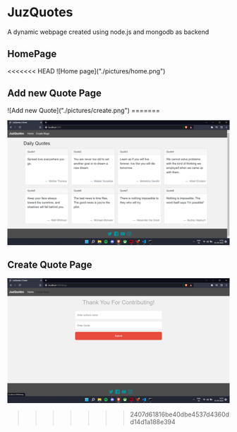 # JuzQuotes
A dynamic webpage created using node.js and mongodb as backend
<h2>HomePage</h2>
<<<<<<< HEAD
![Home page]("./pictures/home.png")
<h2>Add new Quote Page</h2>
![Add new Quote]("./pictures/create.png")
=======

![image info](./pictures/home.png)
<h2>Create Quote Page</h2>

![image info](./pictures/create.png)
>>>>>>> 2407d61816be40dbe4537d4360dd14d1a188e394
